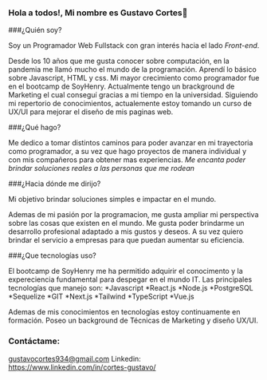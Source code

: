### Hola a todos!, Mi nombre es Gustavo Cortes👋


###¿Quién soy?

Soy un Programador Web Fullstack con gran interés hacia el lado *Front-end*.

Desde los 10 años que me gusta conocer sobre computación, en la pandemia me llamó mucho el mundo de la programación. Aprendí lo básico sobre
Javascript, HTML y css. Mi mayor crecimiento como programador fue en el bootcamp de SoyHenry. Actualmente tengo un brackground de Marketing el cual conseguí gracias a mi tiempo en la universidad. Siguiendo mi repertorio de conocimientos, actualemente estoy tomando un curso de UX/UI para mejorar el diseño de mis paginas web.


###¿Qué hago?

Me dedico a tomar distintos caminos para poder avanzar en mi trayectoria como programador, a su vez que hago proyectos de manera individual y con
mis compañeros para obtener mas experiencias. *Me encanta poder brindar soluciones reales a las personas que me rodean*


###¿Hacia dónde me dirijo?

Mi objetivo brindar soluciones simples e impactar en el mundo.

Ademas de mi pasión por la programacion, me gusta ampliar mi perspectiva sobre las cosas que existen en el mundo. Me gusta poder brindarme un desarrollo profesional
adaptado a mis gustos y deseos. A su vez quiero brindar el servicio a empresas para que puedan aumentar su eficiencia.

###¿Que tecnologías uso?

El bootcamp de SoyHenry me ha permitido adquirir el conocimento y la expereciencia fundamental para despegar en el mundo IT. 
Las principales tecnologías que manejo son:
  *Javascript
  *React.js
  *Node.js
  *PostgreSQL
  *Sequelize
  *GIT
  *Next.js
  *Tailwind
  *TypeScript
  *Vue.js

 Ademas de mis conocimientos en tecnologías estoy continuamente en formación.
 Poseo un background de Técnicas de Marketing y diseño UX/UI.
 
### Contáctame: 

gustavocortes934@gmail.com
Linkedin: https://www.linkedin.com/in/cortes-gustavo/


<!--
**GCortesGustavo/GCortesGustavo** is a ✨ _special_ ✨ repository because its `README.md` (this file) appears on your GitHub profile.

Here are some ideas to get you started:

- 🔭 I’m currently working on ...
- 🌱 I’m currently learning ...
- 👯 I’m looking to collaborate on ...
- 🤔 I’m looking for help with ...
- 💬 Ask me about ...
- 📫 How to reach me: ...
- 😄 Pronouns: ...
- ⚡ Fun fact: ...

-->
